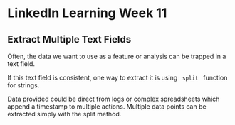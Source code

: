 # LinkedIn Learning Week 11

## Extract Multiple Text Fields

Often, the data we want to use as a feature or analysis can be trapped in a text field.  

If this text field is consistent, one way to extract it is using  <code> split </code> function for strings.

Data provided could be direct from logs or complex spreadsheets which append a timestamp to multiple actions. Multiple data points can be extracted simply with the split method.  
